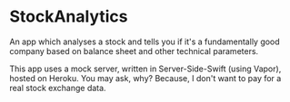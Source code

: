 # StockAnalytics
An app which analyses a stock and tells you if it's a fundamentally good company based on balance sheet and other technical parameters.

This app uses a mock server, written in Server-Side-Swift (using Vapor), hosted on Heroku. 
You may ask, why? Because, I don't want to pay for a real stock exchange data.
